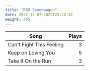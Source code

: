 ```yaml
---
title: "REO Speedwagon"
date: 2022-12-07/2022T23:22:32
weight: 405
---
```




 Song | Plays 
----- | -----:
Can't Fight This Feeling | 3
Keep on Loving You | 5
Take It On the Run | 3
